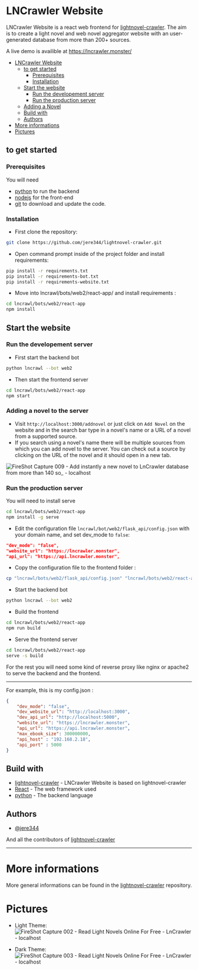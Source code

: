 # LNCrawler Website

LNCrawler Website is a react web frontend for [lightnovel-crawler](https://github.com/dipu-bd/lightnovel-crawler).
The aim is to create a light novel and web novel aggregator website with an user-generated database from more than 200+ sources.

A live demo is availible at https://lncrawler.monster/


- [LNCrawler Website](#lncrawler-website)
  - [to get started](#to-get-started)
    - [Prerequisites](#prerequisites)
    - [Installation](#installation)
  - [Start the website](#start-the-website)
    - [Run the developement server](#run-the-developement-server)
    - [Run the production server](#run-the-production-server)
  - [Adding a Novel](#adding-a-novel-to-the-server)
  - [Build with](#build-with)
  - [Authors](#authors)
- [More informations](#more-informations)
- [Pictures](#pictures)
  
  
## to get started

### Prerequisites


You will need 
- [python](https://www.python.org/) to run the backend 
- [nodejs](https://nodejs.org/en/) for the front-end
- [git](https://git-scm.com/downloads) to download and update the code.


### Installation

- First clone the repository:

```bash
git clone https://github.com/jere344/lightnovel-crawler.git
```

- Open command prompt inside of the project folder and install requirements:

```bash
pip install -r requirements.txt
pip install -r requirements-bot.txt
pip install -r requirements-website.txt
```

- Move into lncrawl/bots/web2/react-app/ and install requirements :

```bash
cd lncrawl/bots/web2/react-app
npm install
```

## Start the website

### Run the developement server

- First start the backend bot

```bash
python lncrawl --bot web2
```

- Then start the frontend server
```bash
cd lncrawl/bots/web2/react-app
npm start
```

### Adding a novel to the server

- Visit `http://localhost:3000/addnovel` or just click on `Add Novel` on the website and in the search bar type in a novel's name or a URL of a novel from a supported source. 
- If you search using a novel's name there will be multiple sources from which you can add novel to the server. You can check out a source by clicking on the URL of the novel and it should open in a new tab.

![FireShot Capture 009 - Add instantly a new novel to LnCrawler database from more than 140 so_ - localhost](https://user-images.githubusercontent.com/86294972/195616958-3bf6a75c-0872-443e-a316-f3f00e1b8ac7.png)

### Run the production server
You will need to install serve
```bash
cd lncrawl/bots/web2/react-app
npm install -g serve
```

- Edit the configuration file `lncrawl/bot/web2/flask_api/config.json` with your domain name, and set dev_mode to `false`:
```json
"dev_mode": "false",
"website_url": "https://lncrawler.monster",
"api_url": "https://api.lncrawler.monster",
```

- Copy the configuration file to the frontend folder :
```bash
cp "lncrawl/bots/web2/flask_api/config.json" "lncrawl/bots/web2/react-app/src/"
```

- Start the backend bot
```bash
python lncrawl --bot web2
```

- Build the frontend
```bash
cd lncrawl/bots/web2/react-app
npm run build
```

- Serve the frontend server
```bash
cd lncrawl/bots/web2/react-app
serve -s build
```
For the rest you will need some kind of reverse proxy like nginx or apache2 to serve the backend and the frontend.

--- 
For example, this is my config.json :
```json
{
    "dev_mode": "false",
    "dev_website_url": "http://localhost:3000",
    "dev_api_url": "http://localhost:5000",
    "website_url": "https://lncrawler.monster",
    "api_url": "https://api.lncrawler.monster",
    "max_ebook_size": 300000000,
    "api_host" : "192.168.2.18",
    "api_port" : 5000
}
```


## Build with

* [lightnovel-crawler](https://github.com/dipu-bd/lightnovel-crawler) - LNCrawler Website is based on lightnovel-crawler
* [React](https://reactjs.org/) - The web framework used
* [python](https://www.python.org/) - The backend language



## Authors

* [@jere344](https://github.com/jere344)


And all the contributors of [lightnovel-crawler](https://github.com/dipu-bd/lightnovel-crawler)


___

# More informations

More general informations can be found in the [lightnovel-crawler](https://github.com/dipu-bd/lightnovel-crawler) repository.


# Pictures

- Light Theme:
![FireShot Capture 002 - Read Light Novels Online For Free - LnCrawler - localhost](https://user-images.githubusercontent.com/86294972/195616533-fd60cfc0-8ecf-4132-9738-db52a68567e8.png)

- Dark Theme:
![FireShot Capture 003 - Read Light Novels Online For Free - LnCrawler - localhost](https://user-images.githubusercontent.com/86294972/195616566-92042fde-f414-4b00-ae0d-2cce81fe217a.png)

